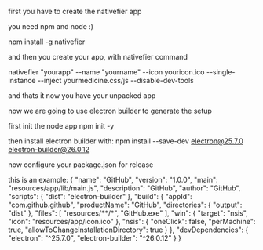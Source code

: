first you have to create the nativefier app

you need npm and node :)

npm install -g nativefier

and then you create your app, with nativefier command

nativefier "yourapp" --name "yourname" --icon youricon.ico --single-instance --inject yourmedicine.css/js --disable-dev-tools

and thats it now you have your unpacked app

now we are going to use electron builder to generate the setup

first init the node app
npm init -y

then install electron builder with:
npm install --save-dev electron@25.7.0 electron-builder@26.0.12

now configure your package.json for release

this is an example:
{
  "name": "GitHub",
  "version": "1.0.0",
  "main": "resources/app/lib/main.js",
  "description": "GitHub",
  "author": "GitHub",
  "scripts": {
    "dist": "electron-builder"
  },
  "build": {
    "appId": "com.github.github",
    "productName": "GitHub",
    "directories": {
      "output": "dist"
    },
    "files": [
      "resources/**/*",
      "GitHub.exe"
    ],
    "win": {
      "target": "nsis",
      "icon": "resources/app/icon.ico"
    },
    "nsis": {
      "oneClick": false,
      "perMachine": true,
      "allowToChangeInstallationDirectory": true
    }
  },
  "devDependencies": {
    "electron": "^25.7.0",
    "electron-builder": "^26.0.12"
  }
}
